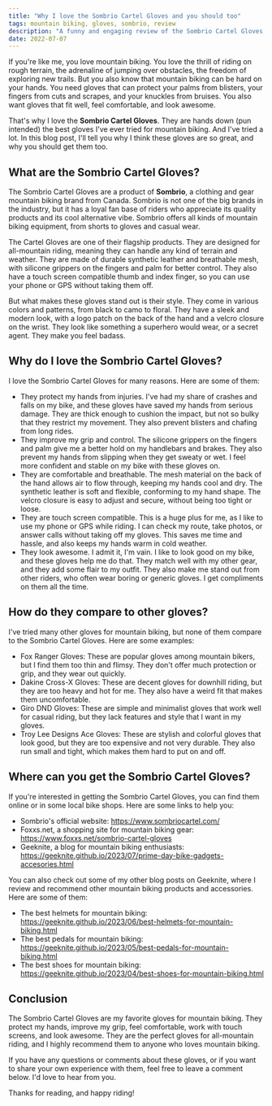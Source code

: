 ```yaml
---
title: "Why I love the Sombrio Cartel Gloves and you should too"
tags: mountain biking, gloves, sombrio, review
description: "A funny and engaging review of the Sombrio Cartel Gloves, a high-quality and cool alternative for mountain bikers who want to protect their hands and look good."
date: 2022-07-07
---
```


If you're like me, you love mountain biking. You love the thrill of riding on rough terrain, the adrenaline of jumping over obstacles, the freedom of exploring new trails. But you also know that mountain biking can be hard on your hands. You need gloves that can protect your palms from blisters, your fingers from cuts and scrapes, and your knuckles from bruises. You also want gloves that fit well, feel comfortable, and look awesome.

That's why I love the **Sombrio Cartel Gloves**. They are hands down (pun intended) the best gloves I've ever tried for mountain biking. And I've tried a lot. In this blog post, I'll tell you why I think these gloves are so great, and why you should get them too.

## What are the Sombrio Cartel Gloves?

The Sombrio Cartel Gloves are a product of **Sombrio**, a clothing and gear mountain biking brand from Canada. Sombrio is not one of the big brands in the industry, but it has a loyal fan base of riders who appreciate its quality products and its cool alternative vibe. Sombrio offers all kinds of mountain biking equipment, from shorts to gloves and casual wear.

The Cartel Gloves are one of their flagship products. They are designed for all-mountain riding, meaning they can handle any kind of terrain and weather. They are made of durable synthetic leather and breathable mesh, with silicone grippers on the fingers and palm for better control. They also have a touch screen compatible thumb and index finger, so you can use your phone or GPS without taking them off.

But what makes these gloves stand out is their style. They come in various colors and patterns, from black to camo to floral. They have a sleek and modern look, with a logo patch on the back of the hand and a velcro closure on the wrist. They look like something a superhero would wear, or a secret agent. They make you feel badass.

## Why do I love the Sombrio Cartel Gloves?

I love the Sombrio Cartel Gloves for many reasons. Here are some of them:

- They protect my hands from injuries. I've had my share of crashes and falls on my bike, and these gloves have saved my hands from serious damage. They are thick enough to cushion the impact, but not so bulky that they restrict my movement. They also prevent blisters and chafing from long rides.
- They improve my grip and control. The silicone grippers on the fingers and palm give me a better hold on my handlebars and brakes. They also prevent my hands from slipping when they get sweaty or wet. I feel more confident and stable on my bike with these gloves on.
- They are comfortable and breathable. The mesh material on the back of the hand allows air to flow through, keeping my hands cool and dry. The synthetic leather is soft and flexible, conforming to my hand shape. The velcro closure is easy to adjust and secure, without being too tight or loose.
- They are touch screen compatible. This is a huge plus for me, as I like to use my phone or GPS while riding. I can check my route, take photos, or answer calls without taking off my gloves. This saves me time and hassle, and also keeps my hands warm in cold weather.
- They look awesome. I admit it, I'm vain. I like to look good on my bike, and these gloves help me do that. They match well with my other gear, and they add some flair to my outfit. They also make me stand out from other riders, who often wear boring or generic gloves. I get compliments on them all the time.

## How do they compare to other gloves?

I've tried many other gloves for mountain biking, but none of them compare to the Sombrio Cartel Gloves. Here are some examples:

- Fox Ranger Gloves: These are popular gloves among mountain bikers, but I find them too thin and flimsy. They don't offer much protection or grip, and they wear out quickly.
- Dakine Cross-X Gloves: These are decent gloves for downhill riding, but they are too heavy and hot for me. They also have a weird fit that makes them uncomfortable.
- Giro DND Gloves: These are simple and minimalist gloves that work well for casual riding, but they lack features and style that I want in my gloves.
- Troy Lee Designs Ace Gloves: These are stylish and colorful gloves that look good, but they are too expensive and not very durable. They also run small and tight, which makes them hard to put on and off.

## Where can you get the Sombrio Cartel Gloves?

If you're interested in getting the Sombrio Cartel Gloves, you can find them online or in some local bike shops. Here are some links to help you:

- Sombrio's official website: https://www.sombriocartel.com/
- Foxxs.net, a shopping site for mountain biking gear: https://www.foxxs.net/sombrio-cartel-gloves
- Geeknite, a blog for mountain biking enthusiasts: https://geeknite.github.io/2023/07/prime-day-bike-gadgets-accesories.html

You can also check out some of my other blog posts on Geeknite, where I review and recommend other mountain biking products and accessories. Here are some of them:

- The best helmets for mountain biking: https://geeknite.github.io/2023/06/best-helmets-for-mountain-biking.html
- The best pedals for mountain biking: https://geeknite.github.io/2023/05/best-pedals-for-mountain-biking.html
- The best shoes for mountain biking: https://geeknite.github.io/2023/04/best-shoes-for-mountain-biking.html

## Conclusion

The Sombrio Cartel Gloves are my favorite gloves for mountain biking. They protect my hands, improve my grip, feel comfortable, work with touch screens, and look awesome. They are the perfect gloves for all-mountain riding, and I highly recommend them to anyone who loves mountain biking.

If you have any questions or comments about these gloves, or if you want to share your own experience with them, feel free to leave a comment below. I'd love to hear from you.

Thanks for reading, and happy riding!